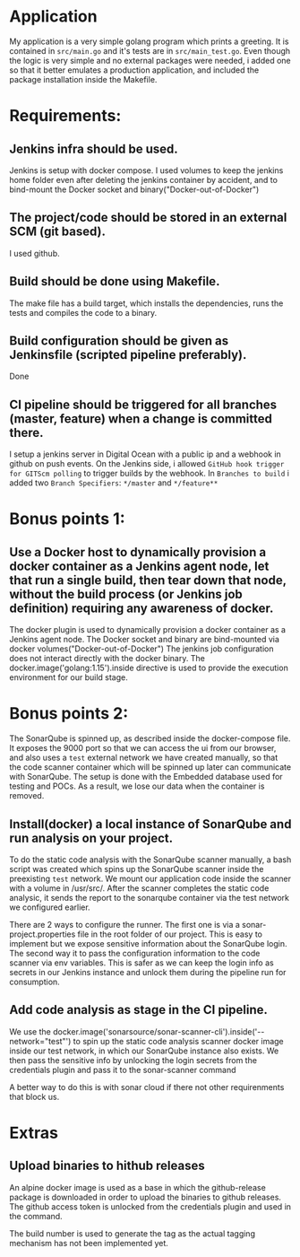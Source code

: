 # Application
My application is a very simple golang program which prints a greeting. It is contained in `src/main.go` and it's tests are in `src/main_test.go`. Even though the logic is very simple and no external packages were needed, i added one so that it better emulates a production application, and included the package installation inside the Makefile.

# Requirements:
## Jenkins infra should be used.
Jenkins is setup with docker compose. I used volumes to keep the jenkins home folder even after deleting the jenkins container by accident, and to bind-mount the Docker socket and binary("Docker-out-of-Docker")
## The project/code should be stored in an external SCM (git based).
I used github.
## Build should be done using Makefile.
The make file has a build target, which installs the dependencies, runs the tests and compiles the code to a binary.
## Build configuration should be given as Jenkinsfile (scripted pipeline preferably).
Done
##  CI pipeline should be triggered for all branches (master, feature) when a change is committed there.
I setup a jenkins server in Digital Ocean with a public ip and a webhook in github on push events.
On the Jenkins side, i allowed `GitHub hook trigger for GITScm polling` to trigger builds by the webhook.
In `Branches to build` i added two `Branch Specifiers`: `*/master` and `*/feature**`

# Bonus points 1:
## Use a Docker host to dynamically provision a docker container as a Jenkins agent node, let that run a single build, then tear down that node, without the build process (or Jenkins job definition) requiring any awareness of docker.
The docker plugin is used to dynamically provision a docker container as a Jenkins agent node.
The Docker socket and binary are bind-mounted via docker volumes("Docker-out-of-Docker")
The jenkins job configuration does not interact directly with the docker binary. The docker.image('golang:1.15').inside directive is used to provide the execution environment for our build stage.

# Bonus points 2:
The SonarQube is spinned up, as described inside the docker-compose file.
It exposes the 9000 port so that we can access the ui from our browser, and also uses a `test` external network we have created manually, so that the code scanner container which will be spinned up later can communicate with SonarQube.
The setup is done with the Embedded database used for testing and POCs. As a result, we lose our data when the container is removed.

## Install(docker) a local instance of SonarQube and run analysis on your project.
To do the static code analysis with the SonarQube scanner manually, a bash script was created which spins up the SonarQube scanner inside the preexisting `test` network. We mount our application code inside the scanner with a volume in /usr/src/. After the scanner completes the static code analysic, it sends the report to the sonarqube container via the test network we configured earlier.

There are 2 ways to configure the runner. The first one is via a sonar-project.properties file in the root folder of our project. This is easy to implement but we expose sensitive information about the SonarQube login.
The second way it to pass the configuration information to the code scanner via env variables. This is safer as we can keep the login info as secrets in our Jenkins instance and unlock them during the pipeline run for consumption.

## Add code analysis as stage in the CI pipeline.
We use the docker.image('sonarsource/sonar-scanner-cli').inside('--network="test"') to spin up the static code analysis scanner docker image inside our test network, in which our SonarQube instance also exists.
We then pass the sensitive info by unlocking the login secrets from the credentials plugin and pass it to the sonar-scanner command

A better way to do this is with sonar cloud if there not other requirenments that block us.


# Extras
## Upload binaries to hithub releases
An alpine docker image is used as a base in which the github-release package is downloaded in order to upload the binaries to github releases.
The github access token is unlocked from the credentials plugin and used in the command.

The build number is used to generate the tag as the actual tagging mechanism has not been implemented yet.